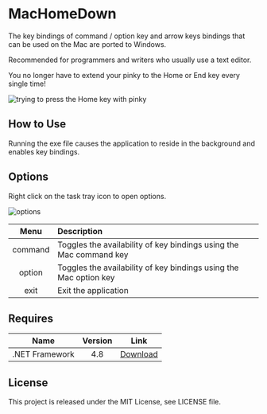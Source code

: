 # MacHomeDown

The key bindings of command / option key and arrow keys bindings that can be used on the Mac are ported to Windows.

Recommended for programmers and writers who usually use a text editor.

You no longer have to extend your pinky to the Home or End key every single time!

![trying to press the Home key with pinky](https://user-images.githubusercontent.com/7829486/210511359-ea726b12-f02c-4906-a648-d016cce37fac.gif)

## How to Use

Running the exe file causes the application to reside in the background and enables key bindings.

## Options

Right click on the task tray icon to open options.

![options](https://user-images.githubusercontent.com/7829486/210501149-9b7c28e9-fdc3-45f5-86c5-823de4f47077.png)

| Menu | Description |
| :---: | :--- |
| command | Toggles the availability of key bindings using the Mac command key |
| option | Toggles the availability of key bindings using the Mac option key
| exit | Exit the application |

## Requires

| Name | Version | Link |
| :---: | :---: | :---: |
| .NET Framework | 4.8 | [Download](https://dotnet.microsoft.com/en-us/download/dotnet-framework/net48) |

## License
This project is released under the MIT License, see LICENSE file.

